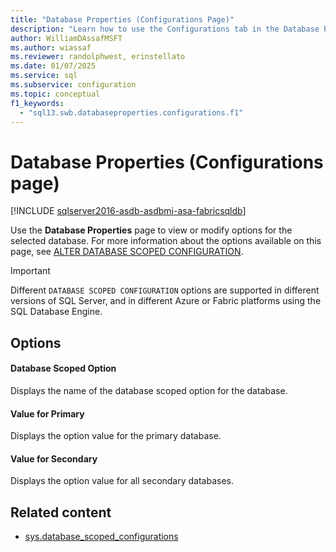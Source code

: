 ```yaml
---
title: "Database Properties (Configurations Page)"
description: "Learn how to use the Configurations tab in the Database Properties dialog box to view or modify a database scoped option."
author: WilliamDAssafMSFT
ms.author: wiassaf
ms.reviewer: randolphwest, erinstellato 
ms.date: 01/07/2025
ms.service: sql
ms.subservice: configuration
ms.topic: conceptual
f1_keywords:
  - "sql13.swb.databaseproperties.configurations.f1"
---
```

# Database Properties (Configurations page)

[!INCLUDE [sqlserver2016-asdb-asdbmi-asa-fabricsqldb](../../includes/applies-to-version/sqlserver2016-asdb-asdbmi-asa-fabricsqldb.md)]

Use the **Database Properties** page to view or modify options for the selected database. For more information about the options available on this page, see [ALTER DATABASE SCOPED CONFIGURATION](../../t-sql/statements/alter-database-scoped-configuration-transact-sql.md).

> [!IMPORTANT]
> Different `DATABASE SCOPED CONFIGURATION` options are supported in different versions of SQL Server, and in different Azure or Fabric platforms using the SQL Database Engine.

## Options

#### Database Scoped Option

Displays the name of the database scoped option for the database.

#### Value for Primary

Displays the option value for the primary database.

#### Value for Secondary

Displays the option value for all secondary databases.

## Related content

- [sys.database_scoped_configurations](../system-catalog-views/sys-database-scoped-configurations-transact-sql.md)
